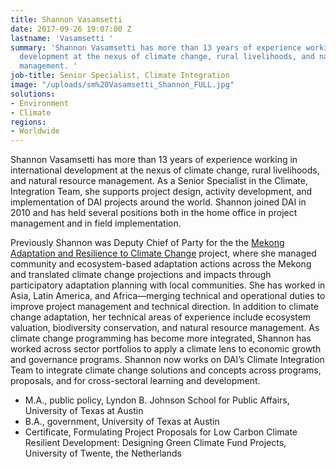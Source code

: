 ```yaml
---
title: Shannon Vasamsetti
date: 2017-09-26 19:07:00 Z
lastname: 'Vasamsetti '
summary: 'Shannon Vasamsetti has more than 13 years of experience working in international
  development at the nexus of climate change, rural livelihoods, and natural resource
  management. '
job-title: Senior Specialist, Climate Integration
image: "/uploads/sm%20Vasamsetti_Shannon_FULL.jpg"
solutions:
- Environment
- Climate
regions:
- Worldwide
---
```


Shannon Vasamsetti has more than 13 years of experience working in international development at the nexus of climate change, rural livelihoods, and natural resource management. As a Senior Specialist in the Climate, Integration Team, she supports project design, activity development, and implementation of DAI projects around the world. 
Shannon joined DAI in 2010 and has held several positions both in the home office in project management and in field implementation.

Previously Shannon was Deputy Chief of Party for the the [Mekong Adaptation and Resilience to Climate Change](https://www.dai.com/our-work/projects/southeast-asia-mekong-adaptation-and-resilience-climate-change-arcc) project, where she managed community and ecosystem-based adaptation actions across the Mekong and translated climate change projections and impacts through participatory adaptation planning with local communities.
She has worked in Asia, Latin America, and Africa—merging technical and operational duties to improve project management and technical direction. In addition to climate change adaptation, her technical areas of experience include ecosystem valuation, biodiversity conservation, and natural resource management. As climate change programming has become more integrated, Shannon has worked across sector portfolios to apply a climate lens to economic growth and governance programs. Shannon now works on DAI’s Climate Integration Team to integrate climate change solutions and concepts across programs, proposals, and for cross-sectoral learning and development.

* M.A., public policy, Lyndon B. Johnson School for Public Affairs, University of Texas at Austin
* B.A., government, University of Texas at Austin
* Certificate, Formulating Project Proposals for Low Carbon Climate Resilient Development: Designing Green Climate Fund Projects, University of Twente, the Netherlands